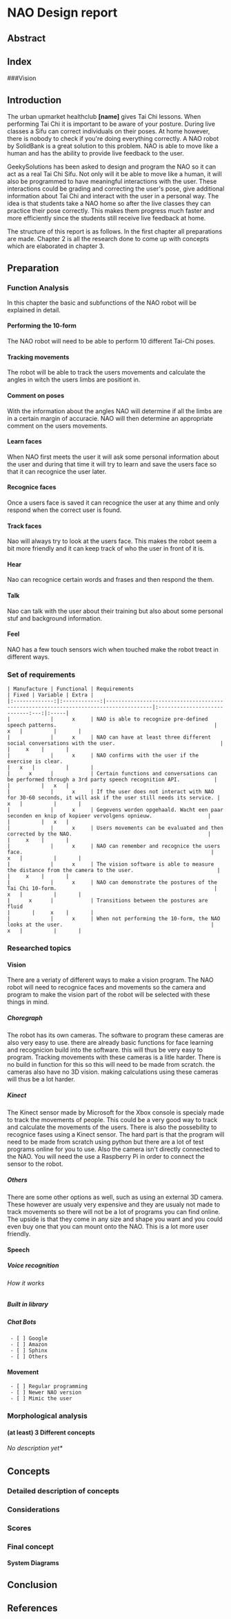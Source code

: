 # NAO Design report

## Abstract

## Index
###Vision

## Introduction

The urban upmarket healthclub **[name]** gives Tai Chi lessons. When performing Tai Chi it is important to be aware of your posture. During live classes a Sifu can correct individuals on their poses. At home however, there is nobody to check if you're doing everything correctly.
A NAO robot by SolidBank is a great solution to this problem. NAO is able to move like a human and has the ability to provide live feedback to the user.

GeekySolutions has been asked to design and program the NAO so it can act as a real Tai Chi Sifu. Not only will it be able to move like a human, it will also be programmed to have meaningful interactions with the user. These interactions could be grading and correcting the user's pose, give additional information about Tai Chi and interact with the user in a personal way.
The idea is that students take a NAO home so after the live classes they can practice their pose correctly. This makes them progress much faster and more efficiently since the students still receive live feedback at home.  


The structure of this report is as follows. In the first chapter all preparations are made. Chapter 2 is all the research done to come up with concepts which are elaborated in chapter 3.




## Preparation

### Function Analysis
In this chapter the basic and subfunctions of the NAO robot will be explained in detail.
#### Performing the 10-form
The NAO robot will need to be able to perform 10 different Tai-Chi poses.
#### Tracking movements
The robot will be able to track the users movements and calculate the angles in witch the users limbs are positiont in.
#### Comment on poses
With the information about the angles NAO will determine if all the limbs are in a certain margin of accuracie. NAO will then determine an appropriate comment on the users movements.
#### Learn faces
When NAO first meets the user it will ask some personal information about the user and during that time it will try to learn and save the users face so that it can recognice the user later.
#### Recognice faces
Once a users face is saved it can recognice the user at any thime and only respond when the correct user is found.
#### Track faces
Nao will always try to look at the users face. This makes the robot seem a bit more friendly and it can keep track of who the user in front of it is.
#### Hear
Nao can recognice certain words and frases and then respond the them.
#### Talk
Nao can talk with the user about their training but also about some personal stuf and background information.
#### Feel
NAO has a few touch sensors wich when touched make the robot treact in different ways.
### Set of requirements
```
| Manufacture | Functional | Requirements                                                                                               | Fixed | Variable | Extra |
|:-------------:|:------------:|-------------------------------------------------------------------------------------|:----------------------------:---:|:-----|
|             |      x     | NAO is able to recognize pre-defined speech patterns.                                                   |   x   |          |       |
|             |      x     | NAO can have at least three different social conversations with the user.                                  |       |     x    |       |
|             |      x     | NAO confirms with the user if the exercise is clear.                                                       |   x   |          |       |
|      x      |            | Certain functions and conversations can be performed through a 3rd party speech recognition API.           |       |          |   x   |
|             |      x     | If the user does not interact with NAO for 30-60 seconds, it will ask if the user still needs its service. |   x   |          |       |
|             |      x     | Gegevens worden opgehaald. Wacht een paar seconden en knip of kopieer vervolgens opnieuw.                  |       |          |   x   |
|             |      x     | Users movements can be evaluated and then corrected by the NAO.                                            |       |     x    |       |
|             |      x     | NAO can remember and recognice the users face.                                                             |   x   |          |       |
|             |      x     | The vision software is able to measure the distance from the camera to the user.                           |       |     x    |       |
|             |      x     | NAO can demonstrate the postures of the Tai Chi 10-form.                                                   |   x   |          |       |
|      x      |            | Transitions between the postures are fluid                                                                 |       |     x    |       |
|             |      x     | When not performing the 10-form, the NAO looks at the user.                                                |   x   |          |       |
```
### Researched topics
#### Vision
There are a veriaty of different ways to make a vision program. The NAO robot will need to recognice faces and movements so the camera and program to make the vision part of the robot will be selected with these things in mind.
##### Choregraph
The robot has its own cameras. The software to program these cameras are also very easy to use. there are already basic functions for face learning and recognicion build into the software. this will thus be very easy to program. Tracking movements with these cameras is a litle harder. There is no build in function for this so this will need to be made from scratch. the cameras also have no 3D vision. making calculations using these cameras will thus be a lot harder.
##### Kinect
The Kinect sensor made by Microsoft for the Xbox console is specialy made to track the movements of people. This could be a very good way to track and calculate the movements of the users. There is also the possebility to recognice fases using a Kinect sensor. The hard part is that the program will need to be made from scratch using python but there are a lot of test programs online for you to use. Also the camera isn't directly connected to the NAO. You will need the use a Raspberry Pi in order to connect the sensor to the robot.
##### Others
There are some other options as well, such as using an external 3D camera. These however are usualy very expensive and they are usualy not made to track movements so there will not be a lot of programs you can find online. The upside is that they come in any size and shape you want and you could even buy one that you can mount onto the NAO. This is a lot more user friendly.
#### Speech
##### Voice recognition
###### How it works
##### Built in library
##### Chat Bots
	 - [ ] Google
	 - [ ] Amazon
	 - [ ] Sphinx
	 - [ ] Others

#### Movement
	 - [ ] Regular programming
	 - [ ] Newer NAO version
	 - [ ] Mimic the user

### Morphological analysis
#### (at least) 3 Different concepts
###### No description yet*

## Concepts
### Detailed description of concepts
### Considerations
### Scores
### Final concept
#### System Diagrams
## Conclusion
## References

<!--stackedit_data:
eyJoaXN0b3J5IjpbMTgzODg0ODY0NywtNDMzNjI2OTY5LDEwMD
A1Njg0MDUsMTI3ODgwODUzOCw1MjY3ODQwODcsLTE2ODYzNTU4
LC0xMTQ1MjUxNjMxLDE1NTI0NTYzMzIsLTE0NzIyNDY4MzYsOD
E5MTU4NzAsLTk2MjEzMDU2NiwxODMzNjMwMjQzXX0=
-->
